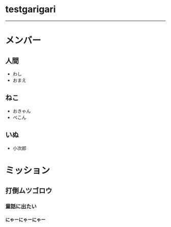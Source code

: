 ﻿# testgarigari
---
# メンバー

## 人間
* わし
* おまえ

## ねこ
* おきゃん
* ぺこん

## いぬ
* 小次郎

# ミッション

## 打倒ムツゴロウ

### 童話に出たい
#### にゃーにゃーにゃー